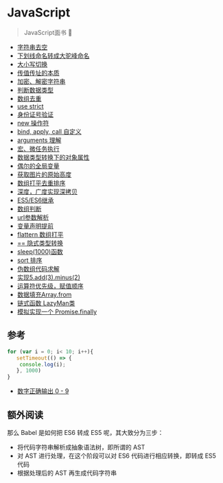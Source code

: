 # JavaScript

> JavaScript面书 📑

- [字符串去空](./1.md)
- [下划线命名转成大驼峰命名](./2.md)
- [大小写切换](./3.md)
- [传值传址的本质](./4.md)
- [加密、解密字符串](./5.md)
- [判断数据类型](./6.md)
- [数组去重](./7.md)
- [use strict](./8.md)
- [身份证号验证](./9.md)
- [new 操作符](./10.md)
- [bind, apply, call 自定义](./11.md)
- [arguments 理解](./12.md)
- [宏、微任务执行](./13.md)
- [数据类型转换下的对象属性](./14.md)
- [偶尔的全局变量](./15.md)
- [获取图片的原始高度](./16.md)
- [数组打平去重排序](./17.md)
- [深度，广度实现深拷贝](./18.md)
- [ES5/ES6继承](./19.md)
- [数组判断](./20.md)
- [url参数解析](./21.md)
- [变量声明提前](./22.md)
- [flattern 数组打平](./23.md)
- [== 隐式类型转换](./24.md)
- [sleep(1000)函数](./25.md)
- [sort 排序](./26.md)
- [伪数组代码求解](./27.md)
- [实现5.add(3).minus(2)](./28.md)
- [运算符优先级，赋值顺序](./29.md)
- [数据填充Array.from](./30.md)
- [链式函数 LazyMan类](./31.md)
- [模拟实现一个 Promise.finally](./32.md)

## 参考

```js
for (var i = 0; i< 10; i++){
   setTimeout(() => {
    console.log(i);
   }, 1000)
}
```

- [数字正确输出 0 - 9](https://github.com/Advanced-Frontend/Daily-Interview-Question/issues/43#issuecomment-471960211)

## 额外阅读

那么 Babel 是如何把 ES6 转成 ES5 呢，其大致分为三步：

- 将代码字符串解析成抽象语法树，即所谓的 AST
- 对 AST 进行处理，在这个阶段可以对 ES6 代码进行相应转换，即转成 ES5 代码
- 根据处理后的 AST 再生成代码字符串

